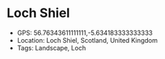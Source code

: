 # Loch Shiel

- GPS: 56.76343611111111,-5.634183333333333
- Location: Loch Shiel, Scotland, United Kingdom
- Tags: Landscape, Loch
